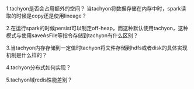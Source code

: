 
1.tachyon是否会占用额外的空间？
当tachyon将数据存储在内存中时，spark读取的时候是copy还是使用lineage？


2.在运行spark的时候persist可以制定off-heap，而这种默认使用tachyon，这种模式与使用saveAsFile等指令存储到tachyon有什么区别？

3.当tachyon内存存储到一定值时tachyon将文件存储到hdfs或者disk的具体实现机制是什么样的？

4.tachyon分布式如何实现？

5.tachyon域redis性能差别？